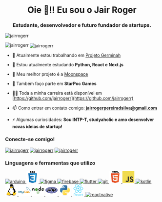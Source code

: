 <h1 align="center">Oie 👋!! Eu sou o Jair Roger</h1>
<h3 align="center">Estudante, desenvolvedor e futuro fundador de startups.</h3>

<p align="left"> <img src="https://komarev.com/ghpvc/?username=jairrogerr&label=Profile%20views&color=0e75b6&style=flat" alt="jairrogerr" /> </p>

<p><img align="left" src="https://github-readme-stats.vercel.app/api/top-langs?username=jairrogerr&show_icons=true&locale=en&layout=compact" alt="jairrogerr" /></p>

<p>&nbsp;<img align="center" src="https://github-readme-stats.vercel.app/api?username=jairrogerr&show_icons=true&locale=en" alt="jairrogerr" /></p>


- 🔭 Atualmente estou trabalhando em [Projeto Germinah](https://github.com/jairrogerr/Germinah)

- 🌱 Estou atualmente estudando **Python, React e Next.js**

- 👯 Meu melhor projeto é a [Moonspace](https://moonspace.rf.gd)

- 🤝 Também faço parte em **StarPoc Games**

- 👨‍💻 Toda a minha carreira está disponível em [https://github.com/jairrogerr](https://github.com/jairrogerr)

- 📫 Como entrar em contato comigo: **jairrogerpereiradsilva@gmail.com**

- ⚡ Algumas curiosidades: **Sou INTP-T, studyaholic e amo desenvolver novas ideias de startup!**

<h3 align="left">Conecte-se comigo!</h3>
<p align="left">
<a href="https://linkedin.com/in/jairrogerr" target="blank"><img align="center" src="https://raw.githubusercontent.com/rahuldkjain/github-profile-readme-generator/master/src/images/icons/Social/linked-in-alt.svg" alt="jairrogerr" height="30" width="40" /></a>
<a href="https://instagram.com/jairrogerr" target="blank"><img align="center" src="https://raw.githubusercontent.com/rahuldkjain/github-profile-readme-generator/master/src/images/icons/Social/instagram.svg" alt="jairrogerr" height="30" width="40" /></a>
<a href="https://www.youtube.com/c/jairrogerr" target="blank"><img align="center" src="https://raw.githubusercontent.com/rahuldkjain/github-profile-readme-generator/master/src/images/icons/Social/youtube.svg" alt="jairrogerr" height="30" width="40" /></a>
</p>

<h3 align="left">Linguagens e ferramentas que utilizo</h3>
<p align="left"> <a href="https://www.arduino.cc/" target="_blank" rel="noreferrer"> <img src="https://cdn.worldvectorlogo.com/logos/arduino-1.svg" alt="arduino" width="40" height="40"/> </a> <a href="https://www.w3schools.com/css/" target="_blank" rel="noreferrer"> <img src="https://raw.githubusercontent.com/devicons/devicon/master/icons/css3/css3-original-wordmark.svg" alt="css3" width="40" height="40"/> </a> <a href="https://www.figma.com/" target="_blank" rel="noreferrer"> <img src="https://www.vectorlogo.zone/logos/figma/figma-icon.svg" alt="figma" width="40" height="40"/> </a> <a href="https://firebase.google.com/" target="_blank" rel="noreferrer"> <img src="https://www.vectorlogo.zone/logos/firebase/firebase-icon.svg" alt="firebase" width="40" height="40"/> </a> <a href="https://flutter.dev" target="_blank" rel="noreferrer"> <img src="https://www.vectorlogo.zone/logos/flutterio/flutterio-icon.svg" alt="flutter" width="40" height="40"/> </a> <a href="https://git-scm.com/" target="_blank" rel="noreferrer"> <img src="https://www.vectorlogo.zone/logos/git-scm/git-scm-icon.svg" alt="git" width="40" height="40"/> </a> <a href="https://www.w3.org/html/" target="_blank" rel="noreferrer"> <img src="https://raw.githubusercontent.com/devicons/devicon/master/icons/html5/html5-original-wordmark.svg" alt="html5" width="40" height="40"/> </a> <a href="https://developer.mozilla.org/en-US/docs/Web/JavaScript" target="_blank" rel="noreferrer"> <img src="https://raw.githubusercontent.com/devicons/devicon/master/icons/javascript/javascript-original.svg" alt="javascript" width="40" height="40"/> </a> <a href="https://kotlinlang.org" target="_blank" rel="noreferrer"> <img src="https://www.vectorlogo.zone/logos/kotlinlang/kotlinlang-icon.svg" alt="kotlin" width="40" height="40"/> </a> <a href="https://www.linux.org/" target="_blank" rel="noreferrer"> <img src="https://raw.githubusercontent.com/devicons/devicon/master/icons/linux/linux-original.svg" alt="linux" width="40" height="40"/> </a> <a href="https://www.mysql.com/" target="_blank" rel="noreferrer"> <img src="https://raw.githubusercontent.com/devicons/devicon/master/icons/mysql/mysql-original-wordmark.svg" alt="mysql" width="40" height="40"/> </a> <a href="https://nodejs.org" target="_blank" rel="noreferrer"> <img src="https://raw.githubusercontent.com/devicons/devicon/master/icons/nodejs/nodejs-original-wordmark.svg" alt="nodejs" width="40" height="40"/> </a> <a href="https://www.php.net" target="_blank" rel="noreferrer"> <img src="https://raw.githubusercontent.com/devicons/devicon/master/icons/php/php-original.svg" alt="php" width="40" height="40"/> </a> <a href="https://www.python.org" target="_blank" rel="noreferrer"> <img src="https://raw.githubusercontent.com/devicons/devicon/master/icons/python/python-original.svg" alt="python" width="40" height="40"/> </a> <a href="https://reactjs.org/" target="_blank" rel="noreferrer"> <img src="https://raw.githubusercontent.com/devicons/devicon/master/icons/react/react-original-wordmark.svg" alt="react" width="40" height="40"/> </a> <a href="https://reactnative.dev/" target="_blank" rel="noreferrer"> <img src="https://reactnative.dev/img/header_logo.svg" alt="reactnative" width="40" height="40"/> </a> </p>
